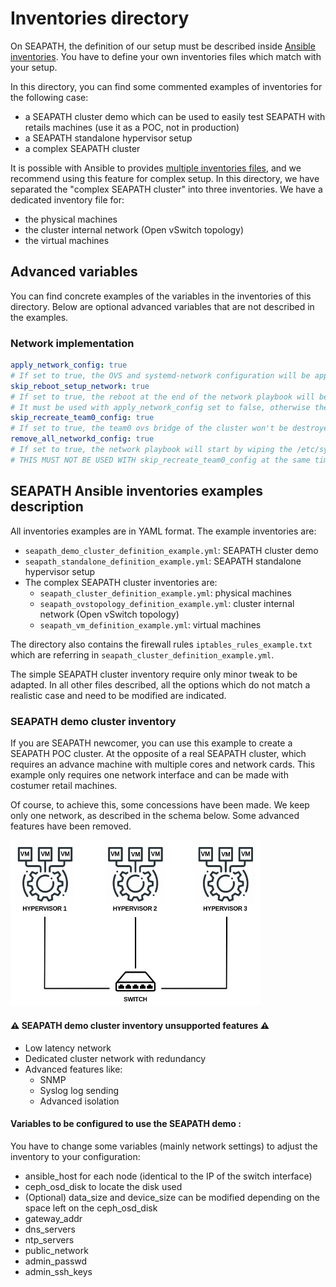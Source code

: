 <!-- Copyright (C) 2020, RTE (http://www.rte-france.com) -->
<!-- Copyright (C) 2024, SFL (https://savoirfairelinux.com) -->
<!-- SPDX-License-Identifier: CC-BY-4.0 -->

# Inventories directory

On SEAPATH, the definition of our setup must be described inside [Ansible inventories](https://docs.ansible.com/ansible/latest/inventory_guide/intro_inventory.html#passing-multiple-inventory-sources).
You have to define your own inventories files which match with your setup.

In this directory, you can find some commented examples of inventories for the following case:
* a SEAPATH cluster demo which can be used to easily test SEAPATH with retails machines (use it as a POC, not in production)
* a SEAPATH standalone hypervisor setup
* a complex SEAPATH cluster

It is possible with Ansible to provides [multiple inventories files](https://docs.ansible.com/ansible/latest/inventory_guide/intro_inventory.html#passing-multiple-inventory-sources), and we recommend using this feature for complex setup. In this directory, we have separated the "complex SEAPATH cluster" into three inventories. We have a dedicated inventory file for:
* the physical machines
* the cluster internal network (Open vSwitch topology)
* the virtual machines

## Advanced variables

You can find concrete examples of the variables in the inventories of this directory.
Below are optional advanced variables that are not described in the examples.

### Network implementation

```yaml
apply_network_config: true
# If set to true, the OVS and systemd-network configuration will be applied at runtime, without a reboot.
skip_reboot_setup_network: true
# If set to true, the reboot at the end of the network playbook will be skipped. This is useful in the CI to apply all changes done by ansible within the final reboot. However, it can lead to race conditions if the inventory is not handled correctly.
# It must be used with apply_network_config set to false, otherwise the reboot is already avoided.
skip_recreate_team0_config: true
# If set to true, the team0 ovs bridge of the cluster won't be destroyed and recreated by the network playbook.
remove_all_networkd_config: true
# If set to true, the network playbook will start by wiping the /etc/systemd/network/ directory content, this can help cleaning old conflicting files.
# THIS MUST NOT BE USED WITH skip_recreate_team0_config at the same time or the cluster network config won't be recreated.
```

## SEAPATH Ansible inventories examples description

All inventories examples are in YAML format. The example inventories are:
* `seapath_demo_cluster_definition_example.yml`: SEAPATH cluster demo
* `seapath_standalone_definition_example.yml`: SEAPATH standalone hypervisor setup
* The complex SEAPATH cluster inventories are:
	* `seapath_cluster_definition_example.yml`: physical machines
	* `seapath_ovstopology_definition_example.yml`: cluster internal network (Open vSwitch topology)
	* `seapath_vm_definition_example.yml`: virtual machines

The directory also contains the firewall rules `iptables_rules_example.txt` which are referring in `seapath_cluster_definition_example.yml`.

The simple SEAPATH cluster inventory require only minor tweak to be adapted. In all other files described, all the options which do not match a realistic case and need to be modified are indicated.

### SEAPATH demo cluster inventory

If you are SEAPATH newcomer, you can use this example to create a SEAPATH POC cluster. At the opposite of a real SEAPATH cluster, which requires an advance machine with multiple cores and network cards. This example only requires one network interface and can be made with costumer retail machines.

Of course, to achieve this, some concessions have been made. We keep only one network, as described in the schema below. Some advanced features have been removed.

<img src="./basic_cluster.png" alt="Exemple d'image" style="max-width:400px">

#### ⚠ SEAPATH demo cluster inventory unsupported features ⚠

- Low latency network
- Dedicated cluster network with redundancy
- Advanced features like:
    - SNMP
    - Syslog log sending
    - Advanced isolation


#### Variables to be configured to use the SEAPATH demo :

You have to change some variables (mainly network settings) to adjust the inventory to your configuration:

- ansible_host for each node (identical to the IP of the switch interface)
- ceph_osd_disk to locate the disk used
- (Optional) data_size and device_size can be modified depending on the space left on the ceph_osd_disk
- gateway_addr
- dns_servers
- ntp_servers
- public_network
- admin_passwd
- admin_ssh_keys
